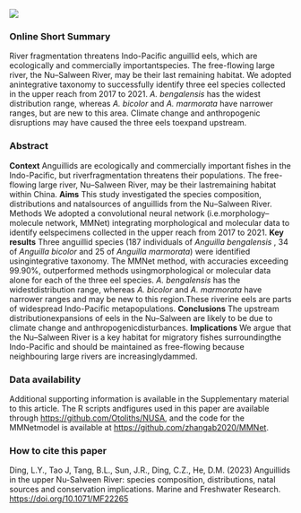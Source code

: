 
[![](https://img.shields.io/badge/DOI-10.1071/MF22265-blue.svg)](https://doi.org/10.1071/MF22265)

### Online Short Summary
River fragmentation threatens Indo-Pacific anguillid eels, which are ecologically and commercially importantspecies. The free-flowing large river, the Nu–Salween River, may be their last remaining habitat. We adopted anintegrative taxonomy to successfully identify three eel species collected in the upper reach from 2017 to 2021.
*A. bengalensis* has the widest distribution range, whereas *A. bicolor* and *A. marmorata* have narrower ranges, but are new to this area. Climate change and anthropogenic disruptions may have caused the three eels toexpand upstream.

### Abstract

**Context** Anguillids are ecologically and commercially important fishes in the Indo-Pacific, but riverfragmentation threatens their populations. The free-flowing large river, Nu–Salween River, may be their lastremaining habitat within China. **Aims** This study investigated the species composition, distributions and natalsources of anguillids from the Nu–Salween River. Methods We adopted a convolutional neural network (i.e.morphology–molecule network, MMNet) integrating morphological and molecular data to identify eelspecimens collected in the upper reach from 2017 to 2021. **Key results** Three anguillid species (187 individuals of *Anguilla bengalensis* , 34 of
*Anguilla bicolor* and 25 of *Anguilla marmorata*) were identified usingintegrative taxonomy. The MMNet method, with accuracies exceeding 99.90%, outperformed methods usingmorphological or molecular data alone for each of the three eel species. *A. bengalensis* has the widestdistribution range, whereas *A. bicolor* and *A. marmorata*
have narrower ranges and may be new to this region.These riverine eels are parts of widespread Indo-Pacific metapopulations. **Conclusions** The upstream distributionexpansions of eels in the Nu–Salween are likely to be due to climate change and anthropogenicdisturbances. **Implications** We argue that the Nu–Salween River is a key habitat for migratory fishes surroundingthe Indo-Pacific and should be maintained as free-flowing because neighbouring large rivers are increasinglydammed.

### Data availability
Additional supporting information is available in the Supplementary material to this article. The R scripts andfigures used in this paper are available through https://github.com/Otoliths/NUSA, and the code for the MMNetmodel is available at
https://github.com/zhangab2020/MMNet.


### How to cite this paper

Ding, L.Y., Tao J, Tang, B.L., Sun, J.R., Ding, C.Z., He, D.M. (2023) Anguillids in the upper Nu-Salween River: species composition, distributions, natal sources and conservation implications. Marine and Freshwater Research. https://doi.org/10.1071/MF22265
